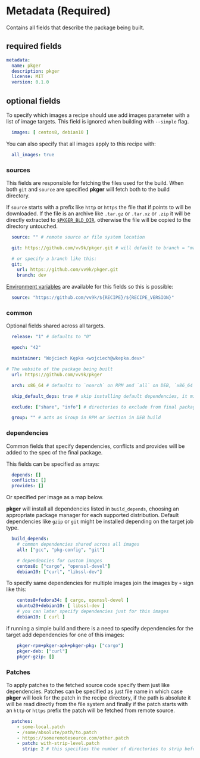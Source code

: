# Metadata (Required)

Contains all fields that describe the package being built.

## required fields

```yaml
metadata:
  name: pkger
  description: pkger
  license: MIT
  version: 0.1.0
```

## optional fields

To specify which images a recipe should use add images parameter with a list of image targets. This field is ignored
when building with `--simple` flag.

```yaml
  images: [ centos8, debian10 ]
```

You can also specify that all images apply to this recipe with:

```yaml
  all_images: true
```

### sources

This fields are responsible for fetching the files used for the build. When both `git` and `source` are specified
**pkger** will fetch both to the build directory.

If `source` starts with a prefix like `http` or `https` the file that if points to will be downloaded. If the file is an
archive like `.tar.gz` or `.tar.xz` or `.zip` it will be directly extracted to
[`$PKGER_BLD_DIR`](./env.md#pkger-variables), otherwise the file will be copied to the directory untouched.

```yaml
  source: "" # remote source or file system location

  git: https://github.com/vv9k/pkger.git # will default to branch = "master"

  # or specify a branch like this:
  git:
    url: https://github.com/vv9k/pkger.git
    branch: dev
```

[Environment variables](./env.md) are available for this fields so this is possible:
```yaml
  source: "https://github.com/vv9k/${RECIPE}/${RECIPE_VERSION}"
```


### common

Optional fields shared across all targets.

```yaml
  release: "1" # defaults to "0"

  epoch: "42"

  maintainer: "Wojciech Kępka <wojciech@wkepka.dev>"

# The website of the package being built
  url: https://github.com/vv9k/pkger

  arch: x86_64 # defaults to `noarch` on RPM and `all` on DEB, `x86_64` automatically converted to `amd64` on DEB...

  skip_default_deps: true # skip installing default dependencies, it might break the builds

  exclude: ["share", "info"] # directories to exclude from final package

  group: "" # acts as Group in RPM or Section in DEB build
```


### dependencies

Common fields that specify dependencies, conflicts and provides will be added to the spec of the final package. 

This fields can be specified as arrays:
```yaml
  depends: []
  conflicts: []
  provides: []
```
Or specified per image as a map below.

**pkger** will install all dependencies listed in `build_depends`, choosing an appropriate package manager for each
supported distribution. Default dependencies like `gzip` or `git` might be installed depending on the target job type.

```yaml
  build_depends:
    # common dependencies shared across all images
    all: ["gcc", "pkg-config", "git"]

    # dependencies for custom images
    centos8: ["cargo", "openssl-devel"]
    debian10: ["curl", "libssl-dev"]
```

To specify same dependencies for multiple images join the images by `+` sign like this:
```yaml
    centos8+fedora34: [ cargo, openssl-devel ]
    ubuntu20+debian10: [ libssl-dev ]
    # you can later specify dependencies just for this images
    debian10: [ curl ]
```

if running a simple build and there is a need to specify dependencies for the target add dependencies for one of this
images:

```yaml
    pkger-rpm+pkger-apk+pkger-pkg: ["cargo"]
    pkger-deb: ["curl"]
    pkger-gzip: []
```


### Patches

To apply patches to the fetched source code specify them just like dependencies. Patches can be specified as just file
name in which case **pkger** will look for the patch in the recipe directory, if the path is absolute it will be read
directly from the file system and finally if the patch starts with an `http` or `https` prefix the patch will be fetched
from remote source.

```yaml
  patches:
    - some-local.patch
    - /some/absolute/path/to.patch
    - https://someremotesource.com/other.patch
    - patch: with-strip-level.patch
      strip: 2 # this specifies the number of directories to strip before applying the patch (known as -pN or --stripN option in UNIX patch tool
```
